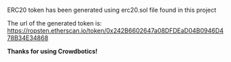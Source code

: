 ERC20 token has been generated using erc20.sol file found in this project

The url of the generated token is: https://ropsten.etherscan.io/token/0x242B6602647a08DFDEaD04B0946D478B34E34868

**Thanks for using Crowdbotics!**